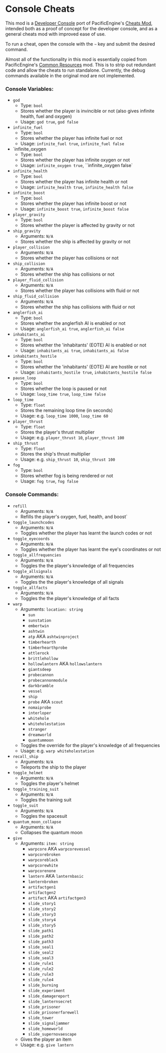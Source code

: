 # Console Cheats
This mod is a [Developer Console](https://github.com/Smaedd/OW_DeveloperConsole) port of PacificEngine's [Cheats Mod](https://github.com/PacificEngine/OW_CheatsMod), intended both as a proof of concept for the developer console, and as a general cheats mod with improved ease of use.

To run a cheat, open the console with the `~` key and submit the desired command.

Almost all of the functionality in this mod is essentially copied from PacificEngine's [Common Resources](https://github.com/PacificEngine/OW_CommonResources) mod. This is to strip out redundant code and allow the cheats to run standalone.
Currently, the debug commands available in the original mod are not implemented.

###  Console Variables:
- `god`
	- Type: `bool`
	- Stores whether the player is invincible or not (also gives infinite health, fuel and oxygen)
	- Usage: `god true`, `god false`
- `infinite_fuel`
	- Type: `bool`
	- Stores whether the player has infinite fuel or not
	- Usage: `infinite_fuel true`, `infinite_fuel false`
- `infinite_oxygen
	- Type: `bool`
	- Stores whether the player has infinite oxygen or not
	- Usage: `infinite_oxygen true`, ``infinite_oxygen false`
- `infinite_health`
	- Type: `bool`
	- Stores whether the player has infinite health or not
	- Usage: `infinite_health true`, `infinite_health false`
- `infinite_boost`
	- Type: `bool`
	- Stores whether the player has infinite boost or not
	- Usage: `infinite_boost true`, `infinite_boost false`
- `player_gravity`
	- Type: `bool`
	- Stores whether the player is affected by gravity or not
- `ship_gravity`
	- Arguments: `N/A`
	- Stores whether the ship is affected by gravity or not
- `player_collision`
	- Arguments: `N/A`
	- Stores whether the player has collisions or not
- `ship_collision`
	- Arguments: `N/A`
	- Stores whether the ship has collisions or not
- `player_fluid_collision`
	- Arguments: `N/A`
	- Stores whether the player has collisions with fluid or not
- `ship_fluid_collision`
	- Arguments: `N/A`
	- Stores whether the ship has collisions with fluid or not
- `anglerfish_ai`
	- Type: `bool`
	- Stores whether the anglerfish AI is enabled or not
	- Usage: `anglerfish_ai true`, `anglerfish_ai false`
- `inhabitants_ai`
	- Type: `bool`
	- Stores whether the 'inhabitants' (EOTE) AI is enabled or not 
	- Usage: `inhabitants_ai true`, `inhabitants_ai false`
- `inhabitants_hostile`
	- Type: `bool`
	- Stores whether the 'inhabitants' (EOTE) AI are hostile or not 
	- Usage: `inhabitants_hostile true`, `inhabitants_hostile false`
- `pause_loop`
	- Type: `bool`
	- Stores whether the loop is paused or not
	- Usage: `loop_time true`, `loop_time false`
- `loop_time`
	- Type: `float`
	- Stores the remaining loop time (in seconds)
	- Usage: e.g. `loop_time 1000`, `loop_time 60`
- `player_thrust`
	- Type: `float`
	- Stores the player's thrust multiplier
	- Usage: e.g. `player_thrust 10`, `player_thrust 100`
- `ship_thrust`
	- Type: `float`
	- Stores the ship's thrust multiplier
	- Usage: e.g. `ship_thrust 10`, `ship_thrust 100`
- `fog`
	- Type: `bool`
	- Stores whether fog is being rendered or not
	- Usage: `fog true`, `fog false`
### Console Commands:
- `refill`
	- Arguments: `N/A`
	- Refills the player's oxygen, fuel, health, and boost`
- `toggle_launchcodes`
	- Arguments: `N/A`
	- Toggles whether the player has learnt the launch codes or not
- `toggle_eyecoords`
	- Arguments: `N/A`
	- Toggles whether the player has learnt the eye's coordinates or not
- `toggle_allfrequencies`
	- Arguments: `N/A`
	- Toggles the the player's knowledge of all frequencies
- `toggle_allsignals`
	- Arguments: `N/A`
	- Toggles the the player's knowledge of all signals
- `toggle_allfacts`
	- Arguments: `N/A`
	- Toggles the the player's knowledge of all facts
- `warp`
	- Arguments: `location: string`
		- `sun`
		- `sunstation`
		- `embertwin`
		- `ashtwin`
		- `atp` AKA `ashtwinproject`
		- `timberhearth`
		- `timberhearthprobe`
		- `attlerock`
		- `brittlehollow`
		- `hollowlantern` AKA `hollowslantern`
		- `giantsdeep`
		- `probecannon`
		- `probecannonmodule`
		- `darkbramble`
		- `vessel`
		- `ship`
		- `probe` AKA `scout`
		- `nomaiprobe`
		- `interloper`
		- `whitehole`
		- `whiteholestation`
		- `stranger`
		- `dreamworld`
		- `quantummoon`
	- Toggles the override for the player's knowledge of all frequencies
	- Usage: e.g. `warp whiteholestation`
- `recall_ship`
	- Arguments: `N/A`
	- Teleports the ship to the player
- `toggle_helmet`
	- Arguments: `N/A`
	- Toggles the player's helmet
- `toggle_training_suit`
	- Arguments: `N/A`
	- Toggles the training suit
- `toggle_suit`
	- Arguments: `N/A`
	- Toggles the spacesuit
- `quantum_moon_collapse`
	- Arguments: `N/A`
	- Collapses the quantum moon
- `give`
	- Arguments: `item: string`
		- `warpcore` AKA `warpcorevessel`
		- `warpcorebroken`
		- `warpcoreblack`
		- `warpcorewhite`
		- `warpcorenone`
		- `lantern` AKA `lanternbasic`
		- `lanternbroken`
		- `artifactgen1`
		- `artifactgen2`
		- `artifact` AKA `artifactgen3`
		- `slide_story1`
		- `slide_story2`
		- `slide_story3`
		- `slide_story4`
		- `slide_story5`
		- `slide_path1`
		- `slide_path2`
		- `slide_path3`
		- `slide_seal1`
		- `slide_seal2`
		- `slide_seal3`
		- `slide_rule1`
		- `slide_rule2`
		- `slide_rule3`
		- `slide_rule4`
		- `slide_burning`
		- `slide_experiment`
		- `slide_damagereport`
		- `slide_lanternsecret`
		- `slide_prisoner`
		- `slide_prisonerfarewell`
		- `slide_tower`
		- `slide_signaljammer`
		- `slide_homeworld`
		- `slide_supernovaescape`
	- Gives the player an item
	- Usage: e.g. `give lantern`